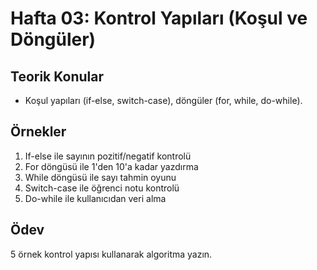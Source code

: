 # Hafta 03: Kontrol Yapıları (Koşul ve Döngüler)

## Teorik Konular
- Koşul yapıları (if-else, switch-case), döngüler (for, while, do-while).

## Örnekler
1. If-else ile sayının pozitif/negatif kontrolü
2. For döngüsü ile 1'den 10'a kadar yazdırma
3. While döngüsü ile sayı tahmin oyunu
4. Switch-case ile öğrenci notu kontrolü
5. Do-while ile kullanıcıdan veri alma

## Ödev
5 örnek kontrol yapısı kullanarak algoritma yazın.
